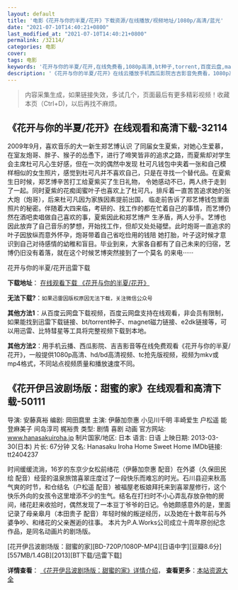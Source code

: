 ```yaml
---
layout: default
title: '电影《花开与你的半夏/花开》下载资源/在线播放/视频地址/1080p/高清/蓝光'
date: "2021-07-10T14:40:21+0800"
last_modified_at: "2021-07-10T14:40:21+0800"
permalink: /32114/
categories: 电影
cover:
tags: 电影
keywords: '花开与你的半夏/花开,在线免费看,1080p高清,bt种子,torrent,百度云盘,magnet,磁力链,迅雷下载资源'
description: '《花开与你的半夏/花开》在线云播放手机西瓜影院吉吉影音免费看，1080p高清bd/hd未删减完整版和tc抢先枪版，mkv/mp4格式，附带bt/torrent种子、magnet/磁力链、百度云盘、网盘资源迅雷下载链接'
---
```


>内容采集生成，如果链接失效，多试几个，页面最后有更多精彩视频！收藏本页（Ctrl+D)，以后再找不麻烦。


## 《花开与你的半夏/花开》在线观看和高清下载-32114

2009年9月，喜欢音乐的大一新生郑艺博认识 了同届女生夏紫，对她心生爱慕，在室友炮哥、胖子、猴子的怂恿下，进行了啼笑皆非的追求之路，而夏紫却对学生会主席杜可凡心生好感，但在一次的偶然中发现 杜可凡钱包中夹着一张和自己模样相似的女生照片，感觉到杜可凡并不喜欢自己，只是在寻找一个替代品。在夏紫生日时候，郑艺博辛苦打工给夏紫买了生日礼物， 令她感动不已，两人终于走到了一起。同时夏紫的花痴闺蜜叶子也喜欢上了杜可凡，排斥着一直苦苦追求她的张大炮（炮哥），后来杜可凡因为家族因素提前出国， 临走前告诉了郑艺博钱包里面照片的秘密。伴随着大四来临，考研的、找工作的都在忙着自己的事情，而艺博仍然在酒吧卖唱做自己喜欢的事，夏紫因此和郑艺博产 生矛盾，两人分手。艺博也因此放弃了自己音乐的梦想，开始找工作，但却又处处碰壁。此时炮哥一直追求的叶子因放纵而意外怀孕，炮哥带着自己省吃俭用的钱陪 她打胎，叶子这时候才意识到自己对待感情的幼稚和盲目。毕业到来，大家各自都有了自己未来的归宿，艺博仍旧没有着落，就在这个时候艺博突然接到了一个莫名 的来电&middot;·····


花开与你的半夏/花开迅雷下载

**下载地址**： [在线观看下载 《花开与你的半夏/花开》](https://www.993dy.com//vod-detail-id-16572.html) 


**无法下载?**：`如果迅雷因版权原因无法下载，关注微信公众号 `

**其他方法1**：从百度云网盘下载视频，百度云网盘支持在线观看，非会员有限制，如果能找到迅雷下载链接、bt/torrent种子、magnet磁力链接、e2dk链接等，可以用迅雷、比特彗星等工具将完整视频下载到本地。

**其他方法2**：用手机云播、西瓜影院、吉吉影音等在线免费观看《花开与你的半夏/花开》，一般提供1080p高清、hd/bd高清视频、tc抢先版视频，视频为mkv或mp4格式，不同站点视频质量和播放速度不同。


## 《花开伊吕波剧场版：甜蜜的家》在线观看和高清下载-50111

导演: 安藤真裕 编剧: 岡田麿里 主演: 伊藤加奈惠 小见川千明 丰崎爱生 户松遥 能登麻美子 间岛淳司 梶裕贵 类型: 剧情 喜剧 动画 官方网站: www.hanasakuiroha.jp 制片国家/地区: 日本 语言: 日语 上映日期: 2013-03-30(日本) 片长: 67分钟 又名: Hanasaku Iroha Home Sweet Home IMDb链接: tt2404237

时间缓缓流淌，16岁的东京少女松前绪花（伊藤加奈惠 配音）在外婆（久保田民绘 配音）经营的温泉旅馆喜翠庄度过了一段快乐而难忘的时光。石川县迎来秋高气爽的时节，和仓结名（户松遥 配音）被福屋老板娘拜托来到喜翠屋修行，这个快乐外向的女孩令这里增添不少的生气。结名在打扫时不小心弄乱存放杂物的房间，绪花赶来收拾时，偶然发现了一本豆丁爷爷的日记。令她颇感意外的是，里面记录了母亲皋月（本田贵子 配音）年轻时候的叛逆经历，以及她在十数年前与外婆争吵、和绪花的父亲邂逅的往事。 本片为P.A.Works公司成立十周年原创纪念作品，是同名动画片的剧场版。


[花开伊吕波剧场版：甜蜜的家][BD-720P/1080P-MP4][日语中字][豆瓣8.6分][557MB/1.4GB][2013][BT下载/迅雷下载]

**详情查看**： [《花开伊吕波剧场版：甜蜜的家》详情介绍](/movie/50111/)， **查看更多**：[本站资源大全](/movie/t/all/)

